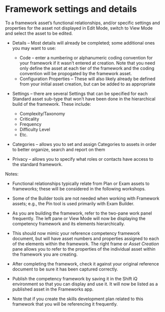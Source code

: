 # Framework settings and details

To a framework asset’s functional relationships, and/or specific settings and properties for the asset not displayed in Edit Mode, switch to View Mode and select the asset to be edited.
   - Details – Most details will already be completed; some additional ones you may want to use:
      - Code – enter a numbering or alphanumeric coding convention for your framework if it wasn’t entered at creation. Note that you need only define the asset at each tier of the framework and the coding convention will be propogated by the framework asset. 
      - Configuration Properties – These will also likely already be defined from your initial asset creation, but can be added to as appropriate
   - Settings – there are several Settings that can be specified for each Standard asset sub-type that won’t have been done in the hierarchical build of the framework. These include:
      - Complexity/Taxonomy
      - Criticality
      - Frequency
      - Difficulty Level
      - Etc.

   - Categories – allows you to set and assign Categories to assets in order to better organize, 	search and report on them
   - Privacy – allows you to specify what roles or contacts have access to the standard framework.

Notes:
   - Functional relationships typically relate from Plan or Exam assets to frameworks; these will be considered in the following workshops.
   - Some of the Builder tools are not needed when working with Framework assets; e.g., the Pin tool is used primarily with Exam Builder.
   - As you are building the framework, refer to the two-pane work panel frequently. The left pane or View Mode will now be displaying the competency framework and its elements hierarchically. 

   - This should now mimic your reference competency framework document, but will have asset numbers and properties assigned to each of the elements within the framework. The right frame or *Asset Creation* pane allows you to refer to the properties of the individual asset within the framework you are creating.
   - After completing the framework, check it against your original reference document to be sure it has been captured correctly.
   - Publish the competency framework by saving it in the Shift iQ environment so that you can display and use it. It will now be listed as a published asset in the Frameworks app.
   - Note that if you create the skills development plan related to this framework that you will be referencing it frequently.
